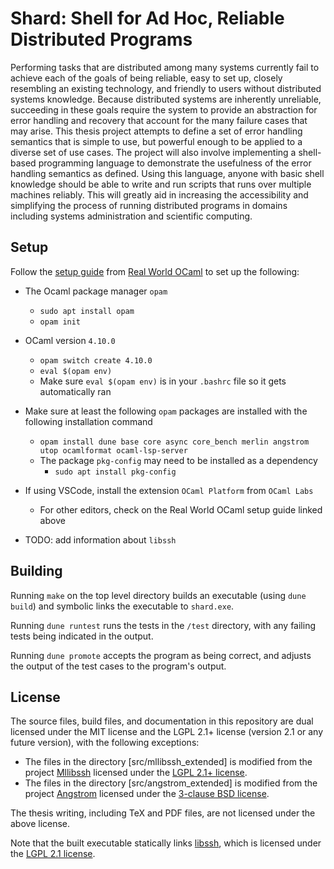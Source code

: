 # Shard: Shell for Ad Hoc, Reliable Distributed Programs

Performing tasks that are distributed among many systems currently fail to achieve each of the goals of being reliable, easy to set up, closely resembling an existing technology, and friendly to users without distributed systems knowledge.
Because distributed systems are inherently unreliable, succeeding in these goals require the system to provide an abstraction for error handling and recovery that account for the many failure cases that may arise.
This thesis project attempts to define a set of error handling semantics that is simple to use, but powerful enough to be applied to a diverse set of use cases.
The project will also involve implementing a shell-based programming language to demonstrate the usefulness of the error handling semantics as defined.
Using this language, anyone with basic shell knowledge should be able to write and run scripts that runs over multiple machines reliably.
This will greatly aid in increasing the accessibility and simplifying the process of running distributed programs in domains including systems administration and scientific computing.

## Setup

Follow the [setup guide](https://dev.realworldocaml.org/install.html) from [Real World OCaml](https://dev.realworldocaml.org/) to set up the following:
- The Ocaml package manager `opam`
  - `sudo apt install opam`
  - `opam init`
- OCaml version `4.10.0`
  - `opam switch create 4.10.0`
  - `eval $(opam env)`
  - Make sure `eval $(opam env)` is in your `.bashrc` file so it gets automatically ran
- Make sure at least the following `opam` packages are installed with the following installation command
  - `opam install dune base core async core_bench merlin angstrom utop ocamlformat ocaml-lsp-server`
  - The package `pkg-config` may need to be installed as a dependency
    - `sudo apt install pkg-config`
- If using VSCode, install the extension `OCaml Platform` from `OCaml Labs`
  - For other editors, check on the Real World OCaml setup guide linked above

- TODO: add information about `libssh`

## Building

Running `make` on the top level directory builds an executable (using `dune build`) and symbolic links the executable to `shard.exe`.

Running `dune runtest` runs the tests in the `/test` directory, with any failing tests being indicated in the output.

Running `dune promote` accepts the program as being correct, and adjusts the output of the test cases to the program's output.


## License

The source files, build files, and documentation in this repository are dual licensed under the MIT license and the LGPL 2.1+ license (version 2.1 or any future version), with the following exceptions:
- The files in the directory [src/mllibssh_extended] is modified from the project [Mllibssh](https://gitlab.com/pinotree/mllibssh) licensed under the [LGPL 2.1+ license](https://gitlab.com/pinotree/mllibssh/-/blob/master/COPYING).
- The files in the directory [src/angstrom_extended] is modified from the project [Angstrom](https://github.com/inhabitedtype/angstrom/) licensed under the [3-clause BSD license](https://github.com/inhabitedtype/angstrom/blob/master/LICENSE).

The thesis writing, including TeX and PDF files, are not licensed under the above license.

Note that the built executable statically links [libssh](https://www.libssh.org/), which is licensed under the [LGPL 2.1 license](https://git.libssh.org/projects/libssh.git/tree/COPYING).

